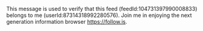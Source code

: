 This message is used to verify that this feed (feedId:104731397990008833) belongs to me (userId:87314318992280576). Join me in enjoying the next generation information browser https://follow.is.

